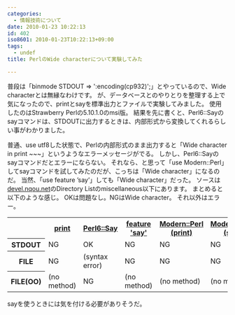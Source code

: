 ```yaml
---
categories:
  - 情報技術について
date: 2010-01-23 10:22:13
id: 402
iso8601: 2010-01-23T10:22:13+09:00
tags:
  - undef
title: PerlのWide characterについて実験してみた

---
```


<p>普段は「binmode STDOUT => ':encoding(cp932)';」とやっているので、Wide characterとは無縁なわけです。
が、データベースとのやりとりを整理する上で気になったので、printとsayを標準出力とファイルで実験してみました。
使用したのはStrawberry Perlの5.10.1.0のmsi版。
結果を先に書くと、Perl6::Sayのsayコマンドは、STDOUTに出力するときは、内部形式から変換してくれるらしい事がわかりました。</p>

<p>
普通、use utf8した状態で、Perlの内部形式のまま出力すると「Wide character in print ~~~」というようなエラーメッセージがでる。
しかし、Perl6::Sayのsayコマンドだとエラーにならない。
それなら、と思って「use Modern::Perl」してsayコマンドを試してみたのだが、こっちは「Wide character」になるのだ。
当然、「use feature &#8217;say&#8217;」しても「Wide character」だった。
ソースは<a href="http://www.nishimiyahara.net">devel.nqou.net</a>のDirectory Listのmiscellaneous以下にあります。
まとめると以下のような感じ。
OKは問題なし。NGはWide character。
それ以外はエラー。</p>

<table class="show_border">
<tr>
<th></th>
<th><a rel="colorbox" title="print" href="http://www.nishimiyahara.net">print</a></th>
<th><a rel="colorbox" title="Perl6::Say" href="http://www.nishimiyahara.net">Perl6::Say</a></th>
<th><a rel="colorbox" title="feature &#039;say&#039;" href="http://www.nishimiyahara.net">feature &#39;say&#39;</a></th>
<th><a rel="colorbox" title="Modern::Perl (print)" href="http://www.nishimiyahara.net">Modern::Perl (print)</a></th>
<th><a rel="colorbox" title="Modern::Perl (say)" href="http://www.nishimiyahara.net">Modern::Perl (say)</a></th>
</tr>
<tr><th>STDOUT<td>NG<td>OK<td>NG<td>NG<td>NG</tr>
<tr><th>FILE<td>NG<td>(syntax error)<td>NG<td>NG<td>NG</tr>
<tr><th>FILE(OO)<td>(no method)<td>NG<td>(no method)<td>(no method)<td>(no method)</tr>
</table>

<p>sayを使うときには気を付ける必要がありそうだ。</p>
    	